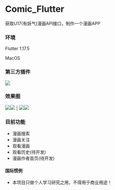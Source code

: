 # Comic_Flutter

获取U17(有妖气)漫画API接口，制作一个漫画APP

###  环境

Flutter 1.17.5

MacOS

###  第三方插件

![](https://jackieli.oss-cn-shenzhen.aliyuncs.com/%E6%88%AA%E5%B1%8F2020-08-17%20%E4%B8%8A%E5%8D%885.11.18.png)

###  效果图
![](https://jackieli.oss-cn-shenzhen.aliyuncs.com/Screenshot_2020-08-17-05-23-42-993_com.jackieli.c.jpg)![](https://jackieli.oss-cn-shenzhen.aliyuncs.com/Screenshot_2020-08-17-05-24-13-961_com.jackieli.c.jpg) | ![](https://jackieli.oss-cn-shenzhen.aliyuncs.com/Screenshot_2020-08-17-05-24-24-234_com.jackieli.c.jpg)![](https://jackieli.oss-cn-shenzhen.aliyuncs.com/Screenshot_2020-08-17-05-24-43-075_com.jackieli.c.jpg)

###  目前功能

- 漫画搜索
- 漫画关注
- 观看漫画
- 观看历史(待开发)
- 漫画作者首页(待开发)


####  国际惯例
- 本项目只做个人学习研究之用，不得用于商业用途！
